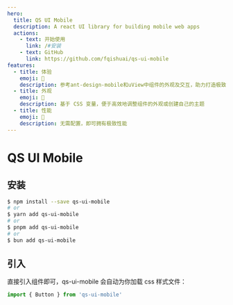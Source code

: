 ```yaml
---
hero:
  title: QS UI Mobile
  description: A react UI library for building mobile web apps
  actions:
    - text: 开始使用
      link: /#安装
    - text: GitHub
      link: https://github.com/fqishuai/qs-ui-mobile
features:
  - title: 体验
    emoji: 💎
    description: 参考ant-design-mobile和uView中组件的外观及交互，助力打造极致体验的产品
  - title: 外观
    emoji: 🌈
    description: 基于 CSS 变量，便于高效地调整组件的外观或创建自己的主题
  - title: 性能
    emoji: 🚀
    description: 无需配置，即可拥有极致性能
---
```


# QS UI Mobile

## 安装

```bash
$ npm install --save qs-ui-mobile
# or
$ yarn add qs-ui-mobile
# or
$ pnpm add qs-ui-mobile
# or
$ bun add qs-ui-mobile
```

## 引入

直接引入组件即可，qs-ui-mobile 会自动为你加载 css 样式文件：

```js
import { Button } from 'qs-ui-mobile'
```
